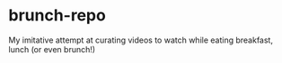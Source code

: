 # brunch-repo
My imitative attempt at curating videos to watch while eating breakfast, lunch (or even brunch!)

